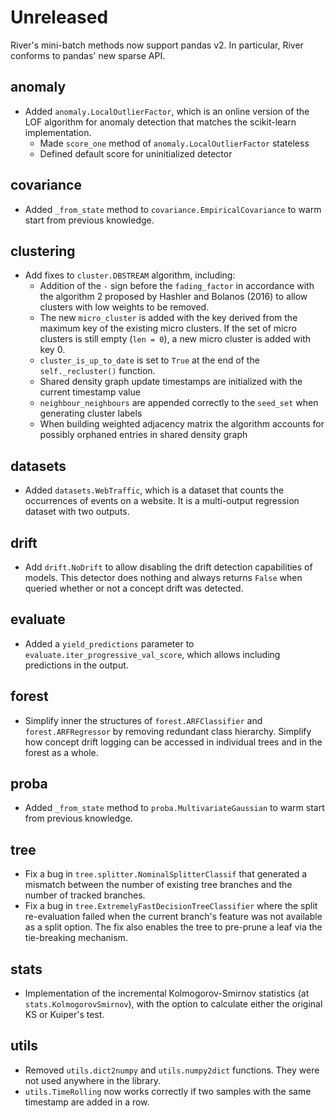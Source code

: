 # Unreleased

River's mini-batch methods now support pandas v2. In particular, River conforms to pandas' new sparse API.

## anomaly

- Added `anomaly.LocalOutlierFactor`, which is an online version of the LOF algorithm for anomaly detection that matches the scikit-learn implementation.
  - Made `score_one` method of `anomaly.LocalOutlierFactor` stateless
  - Defined default score for uninitialized detector

## covariance

- Added `_from_state` method to `covariance.EmpiricalCovariance` to warm start from previous knowledge.

## clustering

- Add fixes to `cluster.DBSTREAM` algorithm, including:
  - Addition of the `-` sign before the `fading_factor` in accordance with the algorithm 2 proposed by Hashler and Bolanos (2016) to allow clusters with low weights to be removed.
  - The new `micro_cluster` is added with the key derived from the maximum key of the existing micro clusters. If the set of micro clusters is still empty (`len = 0`), a new micro cluster is added with key 0.
  - `cluster_is_up_to_date` is set to `True` at the end of the `self._recluster()` function.
  - Shared density graph update timestamps are initialized with the current timestamp value
  - `neighbour_neighbours` are appended correctly to the `seed_set` when generating cluster labels
  - When building weighted adjacency matrix the algorithm accounts for possibly orphaned entries in shared density graph

## datasets

- Added `datasets.WebTraffic`, which is a dataset that counts the occurrences of events on a website. It is a multi-output regression dataset with two outputs.

## drift

- Add `drift.NoDrift` to allow disabling the drift detection capabilities of models. This detector does nothing and always returns `False` when queried whether or not a concept drift was detected.

## evaluate

- Added a `yield_predictions` parameter to `evaluate.iter_progressive_val_score`, which allows including predictions in the output.

## forest

- Simplify inner the structures of `forest.ARFClassifier` and `forest.ARFRegressor` by removing redundant class hierarchy. Simplify how concept drift logging can be accessed in individual trees and in the forest as a whole.

## proba

- Added `_from_state` method to `proba.MultivariateGaussian` to warm start from previous knowledge.

## tree

- Fix a bug in `tree.splitter.NominalSplitterClassif` that generated a mismatch between the number of existing tree branches and the number of tracked branches.
- Fix a bug in `tree.ExtremelyFastDecisionTreeClassifier` where the split re-evaluation failed when the current branch's feature was not available as a split option. The fix also enables the tree to pre-prune a leaf via the tie-breaking mechanism.

## stats

- Implementation of the incremental Kolmogorov-Smirnov statistics (at `stats.KolmogorovSmirnov`), with the option to calculate either the original KS or Kuiper's test.

## utils

- Removed `utils.dict2numpy` and `utils.numpy2dict` functions. They were not used anywhere in the library.
- `utils.TimeRolling` now works correctly if two samples with the same timestamp are added in a row.
